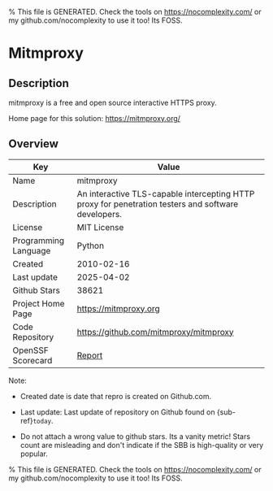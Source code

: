 
% This file is GENERATED. Check the tools on https://nocomplexity.com/ or my github.com/nocomplexity to use it too! Its FOSS. 

# Mitmproxy

## Description 

mitmproxy is a free and open source interactive HTTPS proxy. 

Home page for this solution: https://mitmproxy.org/ 

## Overview 

| Key | Value |
| --- | --- |
| Name | mitmproxy |
| Description | An interactive TLS-capable intercepting HTTP proxy for penetration testers and software developers. |
| License | MIT License |
| Programming Language | Python |
| Created | 2010-02-16 |
| Last update | 2025-04-02 |
| Github Stars | 38621 |
| Project Home Page | https://mitmproxy.org |
| Code Repository | https://github.com/mitmproxy/mitmproxy |
| OpenSSF Scorecard | [Report](https://securityscorecards.dev/viewer/?uri=github.com/mitmproxy/mitmproxy) |

Note:
 - Created date is date that repro is created on Github.com. 

- Last update: Last update of repository on Github found on {sub-ref}`today`. 

- Do not attach a wrong value to github stars. Its a vanity metric! Stars count are misleading and 
don't indicate if the SBB is high-quality or very popular.

% This file is GENERATED. Check the tools on https://nocomplexity.com/ or my github.com/nocomplexity to use it too! Its FOSS. 

